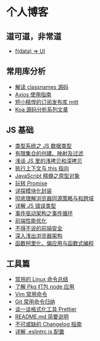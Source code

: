 # 个人博客

## 道可道，非常道

- [f(data) => UI](https://github.com/qinghuanI/blog/issues/3)

## 常用库分析

- [解读 classnames 源码](https://github.com/qinghuanI/blog/issues/3)
- [Axios 使用指南](https://github.com/qinghuanI/blog/issues/8)
- [短小精悍的订阅发布库 mitt](https://github.com/qinghuanI/blog/issues/12)
- [Koa 源码分析系列文章](https://github.com/qinghuanI/blog/issues/16)

## JS 基础

- [类型系统之 JS 数据类型](https://github.com/qinghuanI/blog/issues/4)
- [有限集合的创建、映射及过滤](https://github.com/qinghuanI/blog/issues/11)
- [浅谈 JS 里的浅拷贝和深拷贝](https://github.com/qinghuanI/blog/issues/2)
- [执行上下文与 this 指向](https://github.com/qinghuanI/blog/issues/9)
- [JavaScript 精髓之原型对象](https://github.com/qinghuanI/blog/issues/11)
- [玩转 Promise](https://github.com/qinghuanI/blog/issues/12)
- [详探模块化封装](https://github.com/qinghuanI/blog/issues/13)
- [彻底理解浏览器同源策略与和跨域](https://github.com/qinghuanI/blog/issues/10)
- [详解 JS 错误类型](https://github.com/qinghuanI/blog/issues/13)
- [事件驱动架构之事件循环](https://github.com/qinghuanI/blog/issues/13)
- [前端性能优化]()
- [不得不说的前端安全]()
- [深入浅出浏览器架构]()
- [函数柯里化、偏应用与函数式编程]()

## 工具篇

- [常用的 Linux 命令总结]()
- [了解 Pkg 打包 node 应用]()
- [Vim 常用命令](https://github.com/qinghuanI/blog/issues/14)
- [Git 常用命令归纳](https://github.com/qinghuanI/blog/issues/10)
- [谈一谈格式化工具 Prettier](https://github.com/qinghuanI/blog/issues/7)
- [README.md 简要说明](https://github.com/qinghuanI/blog/issues/6)
- [不可或缺的 Changelog 指南](https://github.com/qinghuanI/blog/issues/5)
- [详解 .eslintrc.js 配置](https://github.com/qinghuanI/blog/issues/1)
